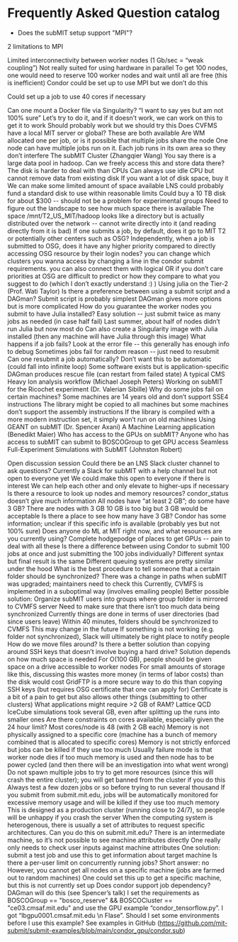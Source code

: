 Frequently Asked Question catalog
=================================


* Does the subMIT setup support "MPI"?


2 limitations to MPI

Limited interconnectivity between worker nodes (1 Gb/sec = “weak coupling”)
Not really suited for using hardware in parallel
To get 100 nodes, one would need to reserve 100 worker nodes and wait until all are free (this is inefficient)
Condor could be set up to use MPI but we don’t do this

Could set up a job to use 40 cores if necessary

Can one mount a Docker file via Singularity?
“I want to say yes but am not 100% sure”
Let’s try to do it, and if it doesn’t work, we can work on this to get it to work
Should probably work but we should try this
Does CVFMS have a local MIT server or global?
These are both available
Are WM allocated one per job, or is it possible that multiple jobs share the node
One node can have multiple jobs run on it.  Each job runs in its own area so they don’t interfere
The subMIT Cluster (Zhangqier Wang)
You say there is a large data pool in hadoop.  Can we freely access this and store data there?
The disk is harder to deal with than CPUs
Can always use idle CPU but cannot remove data from existing disk
If you want a lot of disk space, buy it
We can make some limited amount of space available
LNS could probably fund a standard disk to use within reasonable limits
Could buy a 10 TB disk for about $300 -- should not be a problem for experimental groups
Need to figure out the landscape to see how much space there is available
The space /mnt/T2_US_MIT/hadoop looks like a directory but is actually distributed over the network -- cannot write directly into it (and reading directly from it is bad)
If one submits a job, by default, does it go to MIT T2 or potentially other centers such as OSG? Independently, when a job is submitted to OSG, does it have any higher priority compared to directly accessing OSG resource by their login nodes?
you can change which clusters you wanna access by changing a line in the condor submit requirements. you can also connect them with logical OR if you don’t care
priorities at OSG are difficult to predict or how they compare to what you suggest to do (which I don’t exactly understand :) )
Using julia on the Tier-2 (Prof. Wati Taylor)
Is there a preference between using a submit script and a DAGman?
Submit script is probably simplest
DAGman gives more options but is more complicated
How do you guarantee the worker nodes you submit to have Julia installed?
Easy solution -- just submit twice as many jobs as needed (in case half fail)
Last summer, about half of nodes didn’t run Julia but now most do
Can also create a Singularity image with Julia installed (then any machine will have Julia through this image)
What happens if a job fails?
Look at the error file -- this generally has enough info to debug
Sometimes jobs fail for random reason -- just need to resubmit
Can one resubmit a job automatically?
Don’t want this to be automatic (could fall into infinite loop)
Some software exists but is application-specific
DAGman produces rescue file (can restart from failed state)
A typical CMS Heavy Ion analysis workflow (Michael Joseph Peters)
Working on subMIT for the Ricochet experiment (Dr. Valerian Sibille)
Why do some jobs fail on certain machines?
Some machines are 14 years old and don’t support SSE4 instructions
The library might be copied to all machines but some machines don’t support the assembly instructions
If the library is compiled with a more modern instruction set, it simply won’t run on old machines
Using GEANT on subMIT (Dr. Spencer Axani)
A Machine Learning application (Benedikt Maier)
Who has access to the GPUs on subMIT?
Anyone who has access to subMIT can submit to BOSCOGroup to get GPU access
Seamless Full-Experiment Simulations with SubMIT (Johnston Robert)

Open discussion session
Could there be an LNS Slack cluster channel to ask questions?
Currently a Slack for subMIT with a help channel but not open to everyone yet
We could make this open to everyone if there is interest
We can help each other and only elevate to higher-ups if necessary
Is there a resource to look up nodes and memory resources?
condor_status doesn’t give much information
All nodes have “at least 2 GB”; do some have 3 GB?
There are nodes with 3 GB
10 GB is too big but 3 GB would be acceptable
Is there a place to see how many have 3 GB?
Condor has some information; unclear if this specific info is available (probably yes but not 100% sure)
Does anyone do ML at MIT right now, and what resources are you currently using?
Complete hodgepodge of places to get GPUs -- pain to deal with all these
Is there a difference between using Condor to submit 100 jobs at once and just submitting the 100 jobs individually?
Different syntax but final result is the same
Different queuing systems are pretty similar under the hood
What is the best procedure to tell someone that a certain folder should be synchronized?
There was a change in paths when subMIT was upgraded; maintainers need to check this
Currently, CVMFS is implemented in a suboptimal way (involves emailing people)
Better possible solution: Organize subMIT users into groups where group folder is mirrored to CVMFS server
Need to make sure that there isn’t too much data being synchronized
Currently things are done in terms of user directories (bad since users leave)
Within 40 minutes, folders should be synchronized to CVMFS
This may change in the future
If something is not working (e.g. folder not synchronized), Slack will ultimately be right place to notify people
How do we move files around?
Is there a better solution than copying around SSH keys that doesn’t involve buying a hard drive?
Solution depends on how much space is needed
For O(100 GB), people should be given space on a drive accessible to worker nodes
For small amounts of storage like this, discussing this wastes more money (in terms of labor costs) than the disk would cost
GridFTP is a more secure way to do this than copying SSH keys (but requires OSG certificate that one can apply for)
Certificate is a bit of a pain to get but also allows other things (submitting to other clusters)
What applications might require >2 GB of RAM?
Lattice QCD
IceCube simulations took several GB, even after splitting up the runs into smaller ones
Are there constraints on cores available, especially given the 24 hour limit?
Most cores/node is 48 (with 2 GB each)
Memory is not physically assigned to a specific core (machine has a bunch of memory combined that is allocated to specific cores)
Memory is not strictly enforced but jobs can be killed if they use too much
Usually failure mode is that worker node dies if too much memory is used and then node has to be power cycled (and then there will be an investigation into what went wrong)
Do not spawn multiple jobs to try to get more resources (since this will crash the entire cluster); you will get banned from the cluster if you do this
Always test a few dozen jobs or so before trying to run several thousand
If you submit from submit.mit.edu, jobs will be automatically monitored for excessive memory usage and will be killed if they use too much memory
This is designed as a production cluster (running close to 24/7), so people will be unhappy if you crash the server
When the computing system is heterogenous, there is usually a set of attributes to request specific architectures.  Can you do this on submit.mit.edu?
There is an intermediate machine, so it’s not possible to see machine attributes directly
One really only needs to check user inputs against machine attributes
One solution: submit a test job and use this to get information about target machine
Is there a per-user limit on concurrently running jobs?
Short answer: no
However, you cannot get all nodes on a specific machine (jobs are farmed out to random machines)
One could set this up to get a specific machine, but this is not currently set up
Does condor support job dependency?
DAGman will do this (see Spencer’s talk)
I set the requirements as BOSCOGroup == "bosco_reserve" && BOSCOCluster == "ce03.cmsaf.mit.edu" and use the GPU example “condor_tensorflow.py”. I got “lbgpu0001.cmsaf.mit.edu \n Flase”. Should I set some environments before I use this example?
See examples in GitHub (https://github.com/mit-submit/submit-examples/blob/main/condor_gpu/condor.sub)
